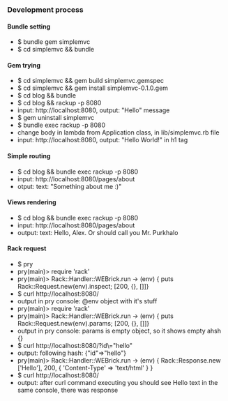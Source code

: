 <h3>Development process</h3>
<h4>Bundle setting</h4>
<ul>
    <li>$ bundle gem simplemvc</li>
    <li>$ cd simplemvc && bundle</li>
</ul>

<h4>Gem trying</h4>
<ul>
    <li>$ cd simplemvc && gem build simplemvc.gemspec</li>
    <li>$ cd simplemvc && gem install simplemvc-0.1.0.gem</li>
    <li>$ cd blog && bundle</li>
    <li>$ cd blog && rackup -p 8080</li>
    <li>input: http://localhost:8080, output: "Hello" message</li>
    <li>$ gem uninstall simplemvc</li>
    <li>$ bundle exec rackup -p 8080</li>
    <li>change body in lambda from Application class, in lib/simplemvc.rb file
    <li>input: http://localhost:8080, output: "Hello World!" in h1 tag</li>
</ul>

<h4>Simple routing</h4>
<ul>
    <li>$ cd blog && bundle exec rackup -p 8080</li>
    <li>input: http://localhost:8080/pages/about</li>
    <li>otput: text: "Something about me :)"</li>
</ul>

<h4>Views rendering</h4>
<ul>
    <li>$ cd blog && bundle exec rackup -p 8080</li>
    <li>input: http://localhost:8080/pages/about</li>
    <li>output: text: Hello, Alex. Or should call you Mr. Purkhalo</li>
</ul>

<h4>Rack request</h4>
<ul>
    <li>$ pry</li>
    <li>pry(main)> require 'rack'</li>
    <li>pry(main)>  Rack::Handler::WEBrick.run -> (env) { puts Rack::Request.new(env).inspect; [200, {}, []]}</li>
    <li>$ curl http://localhost:8080/</li>
    <li>output in pry console: @env object with it's stuff</li>
    <li>pry(main)> require 'rack'</li>
    <li>pry(main)>  Rack::Handler::WEBrick.run -> (env) { puts Rack::Request.new(env).params; [200, {}, []]}</li>
    <li>output in pry console: params is empty object, so it shows empty ahsh {}</li>
    <li>$ curl http://localhost:8080/?id\="hello"</li>
    <li>output: following hash: {"id"=>"hello"}</li>
    <li>pry(main)>  Rack::Handler::WEBrick.run -> (env) { Rack::Response.new ['Hello'], 200, { 'Content-Type' => 'text/html' } }</li>
    <li>$ curl http://localhost:8080/</li>
    <li>output: after curl command executing you should see Hello text in the same console, there was response</li>
</ul>